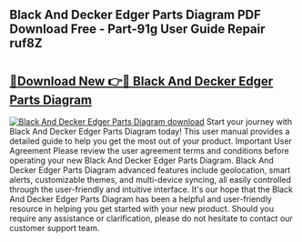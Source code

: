 ## Black And Decker Edger Parts Diagram PDF Download Free - Part-91g User Guide Repair ruf8Z

# <h2><a href="http://dfktuu.blite.top/?on=Black+And+Decker+Edger+Parts+Diagram">🔗Download New 👉🔴 Black And Decker Edger Parts Diagram</a></h2>

[![Black And Decker Edger Parts Diagram download](https://i.imgur.com/lujVjoI.png)](http://dfktuu.blite.top/?on=Black+And+Decker+Edger+Parts+Diagram)
Start your journey with Black And Decker Edger Parts Diagram today! This user manual provides a detailed guide to help you get the most out of your product. Important User Agreement Please review the user agreement terms and conditions before operating your new Black And Decker Edger Parts Diagram. Black And Decker Edger Parts Diagram advanced features include geolocation, smart alerts, customizable themes, and multi-device syncing, all easily controlled through the user-friendly and intuitive interface. It's our hope that the Black And Decker Edger Parts Diagram has been a helpful and user-friendly resource in helping you get started with your new product. Should you require any assistance or clarification, please do not hesitate to contact our customer support team.

